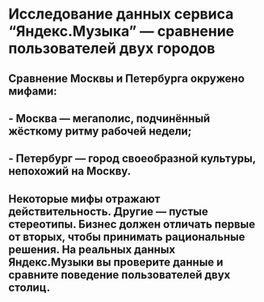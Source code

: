 # Исследование данных сервиса “Яндекс.Музыка” — сравнение пользователей двух городов
## Сравнение Москвы и Петербурга окружено мифами:
## - Москва — мегаполис, подчинённый жёсткому ритму рабочей недели;
## - Петербург — город своеобразной культуры, непохожий на Москву.
## Некоторые мифы отражают действительность. Другие — пустые стереотипы. Бизнес должен отличать первые от вторых, чтобы принимать рациональные решения. На реальных данных Яндекс.Музыки вы проверите данные и сравните поведение пользователей двух столиц.
